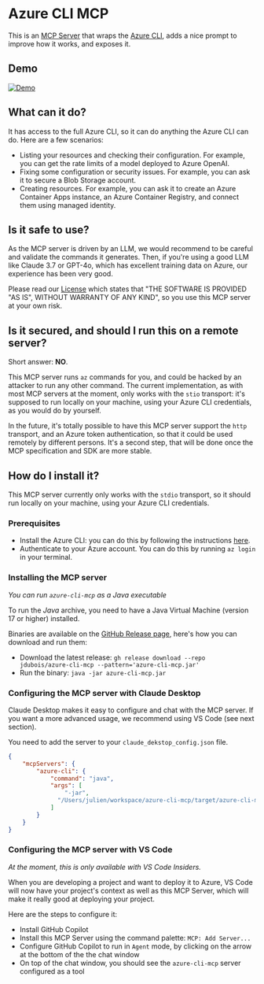 # Azure CLI MCP

This is an [MCP Server](https://modelcontextprotocol.io) that wraps the [Azure CLI](https://learn.microsoft.com/en-us/cli/azure/), adds a nice prompt to improve how it works, and exposes it.

## Demo

[![Demo](https://img.youtube.com/vi/y_OexCcfhW0/0.jpg)](https://www.youtube.com/watch?v=y_OexCcfhW0)

## What can it do?

It has access to the full Azure CLI, so it can do anything the Azure CLI can do. Here are a few scenarios:

- Listing your resources and checking their configuration. For example, you can get the rate limits of a model deployed
  to Azure OpenAI.
- Fixing some configuration or security issues. For example, you can ask it to secure a Blob Storage account.
- Creating resources. For example, you can ask it to create an Azure Container Apps instance, an Azure Container Registry, and connect them using managed identity.

## Is it safe to use?

As the MCP server is driven by an LLM, we would recommend to be careful and validate the commands it generates. Then, if
you're using a good LLM like Claude 3.7 or GPT-4o, which has
excellent training data on Azure, our experience has been very good.

Please read our [License](LICENSE) which states that "THE SOFTWARE IS PROVIDED "AS IS", WITHOUT WARRANTY OF ANY KIND",
so you use this MCP server at your own risk.

## Is it secured, and should I run this on a remote server?

Short answer: **NO**.

This MCP server runs `az` commands for you, and could be hacked by an attacker to run any other command. The current
implementation, as with most MCP servers at the moment, only works with the `stio` transport:
it's supposed to run locally on your machine, using your Azure CLI credentials, as you would do by yourself.

In the future, it's totally possible to have this MCP server support the `http` transport, and an Azure token
authentication, so that it could be used remotely by different persons. It's a second step, that will be done once the
MCP specification and SDK are more stable.

## How do I install it?

This MCP server currently only works with the `stdio` transport, so it should run locally on your machine, using your Azure CLI credentials.

### Prerequisites

- Install the Azure CLI: you can do this by following the instructions [here](https://learn.microsoft.com/en-us/cli/azure/install-azure-cli).
- Authenticate to your Azure account. You can do this by running `az login` in your terminal.

### Installing the MCP server

_You can run `azure-cli-mcp` as a Java executable_

To run the _Java_ archive, you need to have a Java Virtual Machine (version 17 or higher) installed.

Binaries are available on the [GitHub Release page](https://github.com/jdubois/azure-cli-mcp/releases), here's how you
can download and run them:

- Download the latest release: `gh release download --repo jdubois/azure-cli-mcp --pattern='azure-cli-mcp.jar'`
- Run the binary: `java -jar azure-cli-mcp.jar`

### Configuring the MCP server with Claude Desktop

Claude Desktop makes it easy to configure and chat with the MCP server. If you want a more advanced usage, we recommend using VS Code (see next section).

You need to add the server to your `claude_dekstop_config.json` file.

```json
{
    "mcpServers": {
        "azure-cli": {
            "command": "java",
            "args": [
                "-jar",
              "/Users/julien/workspace/azure-cli-mcp/target/azure-cli-mcp.jar"
            ]
        }
    }
}
```

### Configuring the MCP server with VS Code

_At the moment, this is only available with VS Code Insiders._

When you are developing a project and want to deploy it to Azure, VS Code will now have your project's context as well
as this MCP Server, which will make it really good at deploying your project.

Here are the steps to configure it:

- Install GitHub Copilot
- Install this MCP Server using the command palette: `MCP: Add Server...`
- Configure GitHub Copilot to run in `Agent` mode, by clicking on the arrow at the bottom of the the chat window
- On top of the chat window, you should see the `azure-cli-mcp` server configured as a tool
